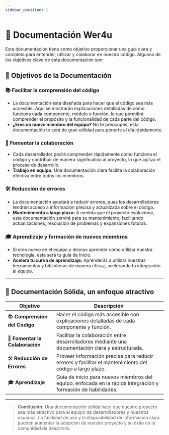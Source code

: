 ```yaml
---
sidebar_position: 1
---
```


# 📖 **Documentación Wer4u**

Esta documentación tiene como objetivo proporcionar una guía clara y completa para entender, utilizar y colaborar en nuestro código. Algunos de los objetivos clave de esta documentación son:

## 🎯 **Objetivos de la Documentación**

### 📚 **Facilitar la comprensión del código**
- La documentación está diseñada para hacer que el código sea más accesible. Aquí se mostrarán explicaciones detalladas de cómo funciona cada componente, módulo o función, lo que permitirá comprender el propósito y la funcionalidad de cada parte del código. 
- **¿Eres un nuevo miembro del equipo?** No te preocupes, esta documentación te será de gran utilidad para ponerte al día rápidamente.

### 🤝 **Fomentar la colaboración**
- Cada desarrollador podrá comprender rápidamente cómo funciona el código y contribuir de manera significativa al proyecto, lo que agiliza el proceso de desarrollo.
- **Trabajo en equipo:** Una documentación clara facilita la colaboración efectiva entre todos los miembros.

### 🛠 **Reducción de errores**
- La documentación ayudará a reducir errores, pues los desarrolladores tendrán acceso a información precisa y actualizada sobre el código.
- **Mantenimiento a largo plazo:** A medida que el proyecto evolucione, esta documentación servirá para su mantenimiento, facilitando actualizaciones, resolución de problemas y expansiones futuras.

### 🎓 **Aprendizaje y formación de nuevos miembros**
- Si eres nuevo en el equipo y deseas aprender cómo utilizar nuestra tecnología, esta será tu guía de inicio.
- **Acelera tu curva de aprendizaje:** Aprenderás a utilizar nuestras herramientas y bibliotecas de manera eficaz, acelerando tu integración al equipo.

---

## 📝 **Documentación Sólida, un enfoque atractivo**

| **Objetivo**                       | **Descripción**                                                                                                  |
| ---------------------------------- | ---------------------------------------------------------------------------------------------------------------- |
| 📚 **Comprensión del Código**       | Hacer el código más accesible con explicaciones detalladas de cada componente y función.                          |
| 🤝 **Fomentar la Colaboración**     | Facilitar la colaboración entre desarrolladores mediante una documentación clara y estructurada.                  |
| 🛠 **Reducción de Errores**         | Proveer información precisa para reducir errores y facilitar el mantenimiento del código a largo plazo.            |
| 🎓 **Aprendizaje**                  | Guía de inicio para nuevos miembros del equipo, enfocada en la rápida integración y formación de habilidades.      |

---

> **Conclusión:** Una documentación sólida hace que nuestro proyecto sea más atractivo para el equipo de desarrolladores y nuestros usuarios. La facilidad de uso y la disponibilidad de información clara pueden aumentar la adopción de nuestro proyecto y su éxito en la comunidad de desarrollo.
